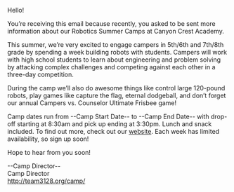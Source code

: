 Hello!

You’re receiving this email because recently, you asked to be sent more information about our Robotics Summer Camps at Canyon Crest Academy. 

This summer, we’re very excited to engage campers in 5th/6th and 7th/8th grade by spending a week building robots with students. Campers will work with high school students to learn about engineering and problem solving by attacking complex challenges and competing against each other in a three-day competition.

During the camp we’ll also do awesome things like control large 120-pound robots, play games like capture the flag, eternal dodgeball, and don’t forget our annual Campers vs. Counselor Ultimate Frisbee game!

Camp dates run from --Camp Start Date-- to --Camp End Date-- with drop-off starting at 8:30am and pick up ending at 3:30pm. Lunch and snack included. To find out more, check out our [website](http://team3128.org/camp/). Each week has limited availability, so sign up soon!

Hope to hear from you soon!

--Camp Director--  
Camp Director  
http://team3128.org/camp/